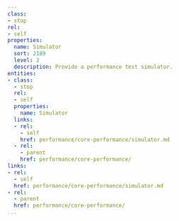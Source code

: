 ```yaml
---
class:
- stop
rel:
- self
properties:
  name: Simulator
  sort: 2189
  level: 2
  description: Provide a performance test simulator.
entities:
- class:
  - stop
  rel:
  - self
  properties:
    name: Simulator
  links:
  - rel:
    - self
    href: performance/core-performance/simulator.md
  - rel:
    - parent
    href: performance/core-performance/
links:
- rel:
  - self
  href: performance/core-performance/simulator.md
- rel:
  - parent
  href: performance/core-performance/
...
```

